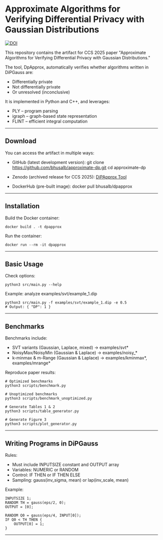 # Approximate Algorithms for Verifying Differential Privacy with Gaussian Distributions

[![DOI](https://zenodo.org/badge/DOI/10.5281/zenodo.16930793.svg)](https://doi.org/10.5281/zenodo.16930793)


This repository contains the artifact for CCS 2025 paper "Approximate Algorithms for Verifying Differential Privacy with Gaussian Distributions."

The tool, DpApprox, automatically verifies whether algorithms written in DiPGauss are:
- Differentially private
- Not differentially private
- Or unresolved (inconclusive)

It is implemented in Python and C++, and leverages:
- PLY – program parsing
- igraph – graph-based state representation
- FLINT – efficient integral computation

---

## Download

You can access the artifact in multiple ways:

- GitHub (latest development version):
    git clone https://github.com/bhusalb/approximate-dp.git
    cd approximate-dp

- Zenodo (archived release for CCS 2025): [DiPApprox Tool](https://doi.org/10.5281/zenodo.16930793)


- DockerHub (pre-built image):
    docker pull bhusalb/dpapprox

---


## Installation

Build the Docker container:

    docker build . -t dpapprox

Run the container:

    docker run --rm -it dpapprox

---

## Basic Usage

Check options:

    python3 src/main.py --help

Example: analyze examples/svt/example_1.dip

    python3 src/main.py -f examples/svt/example_1.dip -e 0.5
    # Output: { "DP": 1 }

---

## Benchmarks

Benchmarks include:
- SVT variants (Gaussian, Laplace, mixed) → examples/svt*
- NoisyMax/NoisyMin (Gaussian & Laplace) → examples/noisy_*
- k-minmax & m-Range (Gaussian & Laplace) → examples/kminmax*, examples/mrange*

Reproduce paper results:

    # Optimized benchmarks
    python3 scripts/benchmark.py

    # Unoptimized benchmarks
    python3 scripts/benchmark_unoptimized.py

    # Generate Tables 1 & 2
    python3 scripts/table_generator.py

    # Generate Figure 3
    python3 scripts/plot_generator.py

---

## Writing Programs in DiPGauss

Rules:
- Must include INPUTSIZE constant and OUTPUT array
- Variables: NUMERIC or RANDOM
- Control: IF THEN or IF THEN ELSE
- Sampling: gauss(inv_sigma, mean) or lap(inv_scale, mean)

Example:

    INPUTSIZE 1;
    RANDOM TH = gauss(eps/2, 0);
    OUTPUT = [0];

    RANDOM Q0 = gauss(eps/4, INPUT[0]);
    IF Q0 < TH THEN {
        OUTPUT[0] = 1;
    }

---

[//]: # (## Citation)

[//]: # ()
[//]: # (If you use this artifact in your research, please cite our CCS 2025 paper:)

[//]: # ()
[//]: # (    @inproceedings{bhusal2025approximate,)

[//]: # (      title={Approximate Algorithms for Verifying Differential Privacy with Gaussian Distributions},)

[//]: # (      author={Bhusal, Bishnu and Chadha, Rohit and Sistla, A. Prasad and Viswanathan, Mahesh},)

[//]: # (      booktitle={Proceedings of the 2025 ACM SIGSAC Conference on Computer and Communications Security},)

[//]: # (      year={2025},)

[//]: # (      publisher={ACM})

[//]: # (    })

[//]: # ()
[//]: # (---)

[//]: # (## License)

[//]: # ()
[//]: # (This project is licensed under the MIT License - see the LICENSE file for details.)
